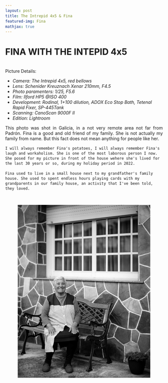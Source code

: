 ```yaml
---
layout: post
title: The Intrepid 4x5 & Fina
featured-img: Fina
mathjax: true
---
```


# FINA WITH THE INTEPID 4x5
<br>
Picture Details:

* _Camera: The Intrepid 4x5, red bellows_
* _Lens: Schenider Kreuznach Xenar 210mm, F4.5_
* _Photo paramenters: 1/25, F5.6_
* _Film: Ilford HP5 @ISO 400_
* _Development: Rodinal, 1+100 dilution, ADOX Eco Stop Bath, Tetenal Rapid Fixer, SP-445Tank_
* _Scanning: CanoScan 9000F II_
* _Edition: Lightroom_

 <p align="justify">
    This photo was shot in Galicia, in a not very remote area not far from Padrón. Fina is a good and old friend of my family. She is not actually my family from name. But this fact does not mean anything for people like her. 

    I will always remember Fina's potatoes, I will always remember Fina's laugh and workaholism. She is one of the most laborous person I now. She posed for my picture in front of the house wehere she's lived for the last 30 years or so, during my holiday period in 2022.

    Fina used to live in a small house next to my grandfather's family house. She used to spent endless hours playing cards with my grandparents in our family house, an activity that I've been told, they loved.
 </p>
<br>
<figure>
    <div align = "center"><img src="/assets/img/Article_image/Fina_4x5/Compress_Fina_HP5.jpg" alt="Lighten" class="center">
    </div>
</figure>  
<br/><br/>



